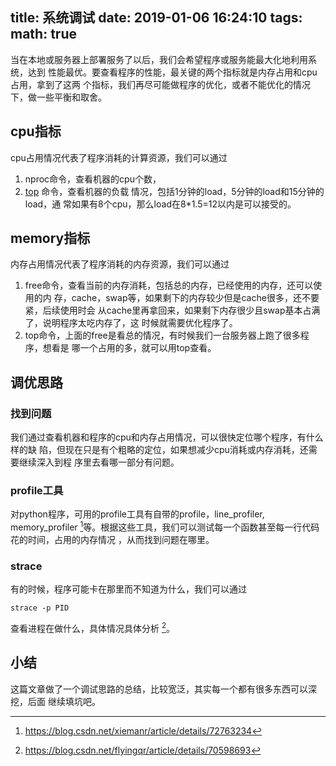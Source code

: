 title: 系统调试
date: 2019-01-06 16:24:10
tags:
math: true
---

当在本地或服务器上部署服务了以后，我们会希望程序或服务能最大化地利用系统，达到
性能最优。要查看程序的性能，最关键的两个指标就是内存占用和cpu占用，拿到了这两
个指标，我们再尽可能做程序的优化，或者不能优化的情况下，做一些平衡和取舍。

## cpu指标

cpu占用情况代表了程序消耗的计算资源，我们可以通过
1. nproc命令，查看机器的cpu个数，
2. [top](http://man7.org/linux/man-pages/man1/top.1.html) 命令，查看机器的负载
   情况，包括1分钟的load，5分钟的load和15分钟的load，通
   常如果有8个cpu，那么load在8*1.5=12以内是可以接受的。

## memory指标

内存占用情况代表了程序消耗的内存资源，我们可以通过
1. free命令，查看当前的内存消耗，包括总的内存，已经使用的内存，还可以使用的内
   存，cache，swap等，如果剩下的内存较少但是cache很多，还不要紧，后续使用时会
   从cache里再拿回来，如果剩下内存很少且swap基本占满了，说明程序太吃内存了，这
   时候就需要优化程序了。
2. top命令，上面的free是看总的情况，有时候我们一台服务器上跑了很多程序，想看是
   哪一个占用的多，就可以用top查看。

## 调优思路

### 找到问题

我们通过查看机器和程序的cpu和内存占用情况，可以很快定位哪个程序，有什么样的缺
陷，但现在只是有个粗略的定位，如果想减少cpu消耗或内存消耗，还需要继续深入到程
序里去看哪一部分有问题。

### profile工具

对python程序，可用的profile工具有自带的profile，line_profiler, memory_profiler
[^2]等。根据这些工具，我们可以测试每一个函数甚至每一行代码花的时间，占用的内存情况
，从而找到问题在哪里。

[^2]: https://blog.csdn.net/xiemanr/article/details/72763234

### strace
有的时候，程序可能卡在那里而不知道为什么，我们可以通过
```
strace -p PID 
```
查看进程在做什么，具体情况具体分析 [^3]。

[^3]: https://blog.csdn.net/flyingqr/article/details/70598693

## 小结

这篇文章做了一个调试思路的总结，比较宽泛，其实每一个都有很多东西可以深挖，后面
继续填坑吧。
